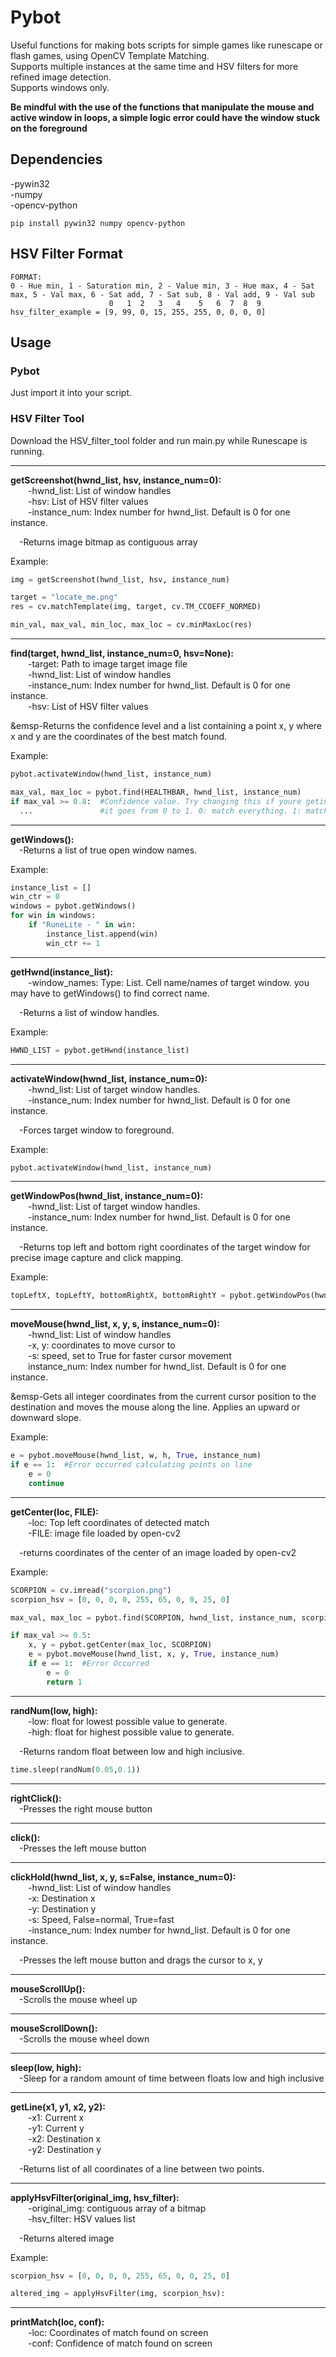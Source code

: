 # Pybot
Useful functions for making bots scripts for simple games like runescape or flash games, using OpenCV Template Matching.  
Supports multiple instances at the same time and HSV filters for more refined image detection.  
Supports windows only.  

**Be mindful with the use of the functions that manipulate the mouse and active window in loops, a simple logic error could have the window stuck on the foreground**

## Dependencies
-pywin32    
-numpy  
-opencv-python  

```
pip install pywin32 numpy opencv-python
```

## HSV Filter Format  

```
FORMAT:   
0 - Hue min, 1 - Saturation min, 2 - Value min, 3 - Hue max, 4 - Sat max, 5 - Val max, 6 - Sat add, 7 - Sat sub, 8 - Val add, 9 - Val sub
                      0   1  2   3   4    5   6  7  8  9
hsv_filter_example = [9, 99, 0, 15, 255, 255, 0, 0, 0, 0]
```

## Usage
### Pybot  
Just import it into your script.  

### HSV Filter Tool  
Download the HSV_filter_tool folder and run main.py while Runescape is running.  

-----------------------------------------------------------------------------------------------------------------------------------------
**getScreenshot(hwnd_list, hsv, instance_num=0):**  
&emsp;&emsp;-hwnd_list: List of window handles  
&emsp;&emsp;-hsv: List of HSV filter values  
&emsp;&emsp;-instance_num: Index number for hwnd_list.  Default is 0 for one instance.  

&emsp;-Returns image bitmap as contiguous array  

Example:
```python
img = getScreenshot(hwnd_list, hsv, instance_num)

target = "locate_me.png"
res = cv.matchTemplate(img, target, cv.TM_CCOEFF_NORMED)

min_val, max_val, min_loc, max_loc = cv.minMaxLoc(res)
```

-----------------------------------------------------------------------------------------------------------------------------------------
**find(target, hwnd_list, instance_num=0, hsv=None):**  
&emsp;&emsp;-target: Path to image target image file  
&emsp;&emsp;-hwnd_list: List of window handles  
&emsp;&emsp;-instance_num: Index number for hwnd_list.  Default is 0 for one instance.  
&emsp;&emsp;-hsv: List of HSV filter values  

&emsp-Returns the confidence level and a list containing a point x, y where x and y are the coordinates of the best match found.

Example:
```python
pybot.activateWindow(hwnd_list, instance_num)

max_val, max_loc = pybot.find(HEALTHBAR, hwnd_list, instance_num)
if max_val >= 0.8:  #Confidence value. Try changing this if youre geting too many false positive or not enough matches. 
  ...               #it goes from 0 to 1. 0: match everything. 1: match only exact matches to the photo
```

-----------------------------------------------------------------------------------------------------------------------------------------
**getWindows():**  
&emsp;-Returns a list of true open window names.

  Example:
```python
instance_list = []
win_ctr = 0
windows = pybot.getWindows()
for win in windows:
    if "RuneLite - " in win:
        instance_list.append(win)
        win_ctr += 1
```

-----------------------------------------------------------------------------------------------------------------------------------------
**getHwnd(instance_list):**  
&emsp;&emsp;-window_names: Type: List. Cell name/names of target window. you may have to getWindows() to find correct name.  

&emsp;-Returns a list of window handles.  

Example:
```python
HWND_LIST = pybot.getHwnd(instance_list)
```

-----------------------------------------------------------------------------------------------------------------------------------------
**activateWindow(hwnd_list, instance_num=0):**  
&emsp;&emsp;-hwnd_list: List of target window handles.  
&emsp;&emsp;-instance_num: Index number for hwnd_list.  Default is 0 for one instance.  

&emsp;-Forces target window to foreground.  

Example:
```python
pybot.activateWindow(hwnd_list, instance_num)
```

-----------------------------------------------------------------------------------------------------------------------------------------
**getWindowPos(hwnd_list, instance_num=0):**  
&emsp;&emsp;-hwnd_list: List of target window handles.  
&emsp;&emsp;-instance_num: Index number for hwnd_list.  Default is 0 for one instance.  

&emsp;-Returns top left and bottom right coordinates of the target window for precise image capture and click mapping.  

Example:  
```python
topLeftX, topLeftY, bottomRightX, bottomRightY = pybot.getWindowPos(hwnd_list, instance_num)
```

-----------------------------------------------------------------------------------------------------------------------------------------
**moveMouse(hwnd_list, x, y, s, instance_num=0):**  
&emsp;&emsp;-hwnd_list: List of window handles  
&emsp;&emsp;-x, y: coordinates to move cursor to  
&emsp;&emsp;-s: speed, set to True for faster cursor movement  
&emsp;&emsp;instance_num: Index number for hwnd_list.  Default is 0 for one instance.  

&emsp-Gets all integer coordinates from the current cursor position to the destination and moves the mouse along the line. Applies an upward or downward slope.  

Example:
```python
e = pybot.moveMouse(hwnd_list, w, h, True, instance_num)
if e == 1:  #Error occurred calculating points on line
    e = 0
    continue
```

-----------------------------------------------------------------------------------------------------------------------------------------
**getCenter(loc, FILE):**  
&emsp;&emsp;-loc: Top left coordinates of detected match  
&emsp;&emsp;-FILE: image file loaded by open-cv2  

&emsp;-returns coordinates of the center of an image loaded by open-cv2

Example:
```python
SCORPION = cv.imread("scorpion.png")
scorpion_hsv = [0, 0, 0, 0, 255, 65, 0, 0, 25, 0]

max_val, max_loc = pybot.find(SCORPION, hwnd_list, instance_num, scorpion_hsv)

if max_val >= 0.5:
    x, y = pybot.getCenter(max_loc, SCORPION)
    e = pybot.moveMouse(hwnd_list, x, y, True, instance_num)
    if e == 1:  #Error Occurred
        e = 0
        return 1
```

-----------------------------------------------------------------------------------------------------------------------------------------
**randNum(low, high):**  
&emsp;&emsp;-low: float for lowest possible value to generate.  
&emsp;&emsp;-high: float for highest possible value to generate.  

&emsp;-Returns random float between low and high inclusive.  

```python
time.sleep(randNum(0.05,0.1))
```

-----------------------------------------------------------------------------------------------------------------------------------------
**rightClick():**  
&emsp;-Presses the right mouse button  

-----------------------------------------------------------------------------------------------------------------------------------------
**click():**  
&emsp;-Presses the left mouse button  

-----------------------------------------------------------------------------------------------------------------------------------------
**clickHold(hwnd_list, x, y, s=False, instance_num=0):**  
&emsp;&emsp;-hwnd_list: List of window handles  
&emsp;&emsp;-x: Destination x  
&emsp;&emsp;-y: Destination y  
&emsp;&emsp;-s: Speed, False=normal, True=fast  
&emsp;&emsp;-instance_num: Index number for hwnd_list.  Default is 0 for one instance.  

&emsp;-Presses the left mouse button and drags the cursor to x, y

-----------------------------------------------------------------------------------------------------------------------------------------
**mouseScrollUp():**  
&emsp;-Scrolls the mouse wheel up  

-----------------------------------------------------------------------------------------------------------------------------------------
**mouseScrollDown():**  
&emsp;-Scrolls the mouse wheel down  

-----------------------------------------------------------------------------------------------------------------------------------------
**sleep(low, high):**  
&emsp;-Sleep for a random amount of time between floats low and high inclusive  

-----------------------------------------------------------------------------------------------------------------------------------------
**getLine(x1, y1, x2, y2):**  
&emsp;&emsp;-x1: Current x  
&emsp;&emsp;-y1: Current y  
&emsp;&emsp;-x2: Destination x  
&emsp;&emsp;-y2: Destination y  

&emsp;-Returns list of all coordinates of a line between two points.  

-----------------------------------------------------------------------------------------------------------------------------------------
**applyHsvFilter(original_img, hsv_filter):**  
&emsp;&emsp;-original_img: contiguous array of a bitmap  
&emsp;&emsp;-hsv_filter: HSV values list  

&emsp;-Returns altered image  

Example:
```python
scorpion_hsv = [0, 0, 0, 0, 255, 65, 0, 0, 25, 0]

altered_img = applyHsvFilter(img, scorpion_hsv):
```

-----------------------------------------------------------------------------------------------------------------------------------------
**printMatch(loc, conf):**  
&emsp;&emsp;-loc: Coordinates of match found on screen  
&emsp;&emsp;-conf: Confidence of match found on screen  


